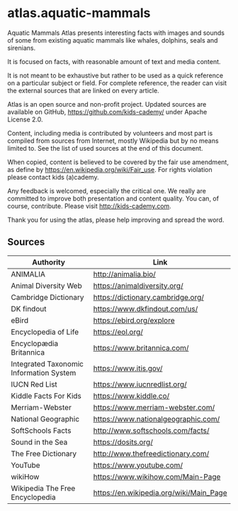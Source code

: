 # atlas.aquatic-mammals

Aquatic Mammals Atlas presents interesting facts with images and sounds of some from existing aquatic mammals like whales, dolphins, seals and sirenians. 

It is focused on facts, with reasonable amount of text and media content. 

It is not meant to be exhaustive but rather to be used as a quick reference on a particular subject or field. For complete reference, the reader can visit the external sources that are linked on every article.

Atlas is an open source and non-profit project. Updated sources are available on GitHub, https://github.com/kids-cademy/ under Apache License 2.0.

Content, including media is contributed by volunteers and most part is compiled from sources from Internet, mostly Wikipedia but by no means limited to. See the list of used sources at the end of this document.  

When copied, content is believed to be covered by the fair use amendment, as define by https://en.wikipedia.org/wiki/Fair_use. For rights violation please contact kids (a)cademy.

Any feedback is welcomed, especially the critical one. We really are committed to improve both presentation and content quality. You can, of course, contribute. Please visit http://kids-cademy.com.

Thank you for using the atlas, please help improving and spread the word.

## Sources

| Authority                               | Link
|-----------------------------------------|--------------------------------------------
| ANIMALIA                                | http://animalia.bio/
| Animal Diversity Web                    | https://animaldiversity.org/
| Cambridge Dictionary                    | https://dictionary.cambridge.org/
| DK findout                              | https://www.dkfindout.com/us/ 
| eBird                                   | https://ebird.org/explore   
| Encyclopedia of Life                    | https://eol.org/
| Encyclopædia Britannica                 | https://www.britannica.com/ 
| Integrated Taxonomic Information System | https://www.itis.gov/
| IUCN Red List                           | https://www.iucnredlist.org/
| Kiddle Facts For Kids                   | https://www.kiddle.co/
| Merriam-Webster                         | https://www.merriam-webster.com/
| National Geographic                     | https://www.nationalgeographic.com/
| SoftSchools Facts                       | http://www.softschools.com/facts/
| Sound in the Sea                        | https://dosits.org/
| The Free Dictionary                     | http://www.thefreedictionary.com/
| YouTube                                 | https://www.youtube.com/
| wikiHow                                 | https://www.wikihow.com/Main-Page
| Wikipedia The Free Encyclopedia         | https://en.wikipedia.org/wiki/Main_Page
